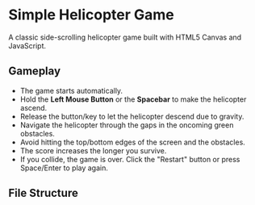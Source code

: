 # Simple Helicopter Game

A classic side-scrolling helicopter game built with HTML5 Canvas and JavaScript.

## Gameplay

-   The game starts automatically.
-   Hold the **Left Mouse Button** or the **Spacebar** to make the helicopter ascend.
-   Release the button/key to let the helicopter descend due to gravity.
-   Navigate the helicopter through the gaps in the oncoming green obstacles.
-   Avoid hitting the top/bottom edges of the screen and the obstacles.
-   The score increases the longer you survive.
-   If you collide, the game is over. Click the "Restart" button or press Space/Enter to play again.

## File Structure